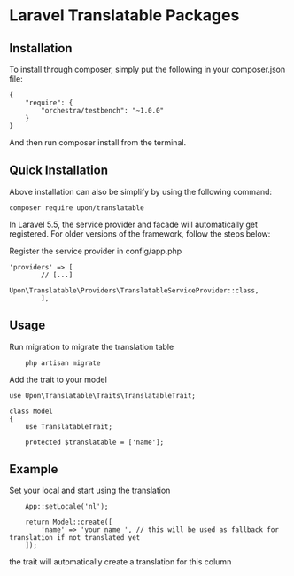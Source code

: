 # Laravel Translatable Packages

## Installation

To install through composer, simply put the following in your composer.json file:

```
{
    "require": {
        "orchestra/testbench": "~1.0.0"
    }
}

```
And then run composer install from the terminal.

## Quick Installation

Above installation can also be simplify by using the following command:
```
composer require upon/translatable
```
In Laravel 5.5, the service provider and facade will automatically get registered. For older versions of the framework, follow the steps below:

Register the service provider in config/app.php

```
'providers' => [
		// [...]
                Upon\Translatable\Providers\TranslatableServiceProvider::class,
        ],
```
## Usage

Run migration to migrate the translation table

```
    php artisan migrate
```

Add the trait to your model

```
use Upon\Translatable\Traits\TranslatableTrait;

class Model
{
    use TranslatableTrait;

    protected $translatable = ['name'];

```
## Example 
Set your local and start using the translation 

```
    App::setLocale('nl');

    return Model::create([
        'name' => 'your name ', // this will be used as fallback for translation if not translated yet
    ]);

```

the trait will automatically create a translation for this column









